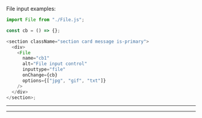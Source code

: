 <!--
 All GTAS code is Copyright 2016, The Department of Homeland Security (DHS), U.S. Customs and Border Protection (CBP).

 Please see license.txt for details.
-->

File input examples:

```js
import File from "./File.js";

const cb = () => {};

<section className="section card message is-primary">
  <div>
    <File
      name="cb1"
      alt="File input control"
      inputtype="file"
      onChange={cb}
      options={["jpg", "gif", "txt"]}
    />
  </div>
</section>;
```

---

---
